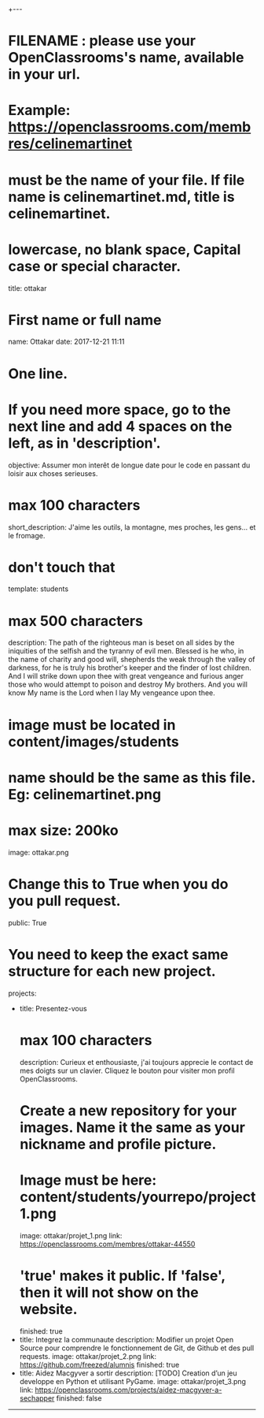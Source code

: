 +---

# FILENAME : please use your OpenClassrooms's name, available in your url.
# Example: https://openclassrooms.com/membres/celinemartinet
# must be the name of your file. If file name is celinemartinet.md, title is celinemartinet.
# lowercase, no blank space, Capital case or special character.
title: ottakar

# First name or full name
name: Ottakar
date: 2017-12-21 11:11

# One line.
# If you need more space, go to the next line and add 4 spaces on the left, as in 'description'.
objective: Assumer mon interêt de longue date pour le code en passant du loisir aux choses serieuses.

# max 100 characters
short_description: J'aime les outils, la montagne, mes proches, les gens… et le fromage.

# don't touch that
template: students

# max 500 characters
description:
    The path of the righteous man is beset on all sides by the
    iniquities of the selfish and the tyranny of evil men. Blessed is
    he who, in the name of charity and good will, shepherds the weak
    through the valley of darkness, for he is truly his brother's
    keeper and the finder of lost children. And I will strike down upon
    thee with great vengeance and furious anger those who would attempt
    to poison and destroy My brothers. And you will know My name is the
    Lord when I lay My vengeance upon thee.

# image must be located in content/images/students
# name should be the same as this file. Eg: celinemartinet.png
# max size: 200ko
image: ottakar.png

# Change this to True when you do you pull request.
public: True

# You need to keep the exact same structure for each new project.
projects:
  - title: Presentez-vous
    # max 100 characters
    description: Curieux et enthousiaste, j'ai toujours apprecie le contact de mes doigts sur un clavier. Cliquez le bouton pour visiter mon profil OpenClassrooms.
    # Create a new repository for your images. Name it the same as your nickname and profile picture.
    # Image must be here: content/students/yourrepo/project1.png
    image: ottakar/projet_1.png
    link: https://openclassrooms.com/membres/ottakar-44550
    # 'true' makes it public. If 'false', then it will not show on the website.
    finished: true
  - title: Integrez la communaute
    description: Modifier un projet Open Source pour comprendre le fonctionnement de Git, de Github et des pull requests.
    image: ottakar/projet_2.png
    link: https://github.com/freezed/alumnis
    finished: true
  - title: Aidez Macgyver a sortir
    description: [TODO] Creation d’un jeu developpe en Python et utilisant PyGame.
    image: ottakar/projet_3.png
    link: https://openclassrooms.com/projects/aidez-macgyver-a-sechapper
    finished: false
---
